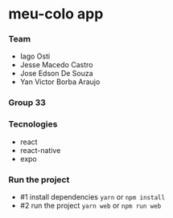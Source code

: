 # meu-colo app 
### Team
- Iago Osti
- Jesse Macedo Castro
- Jose Edson De Souza
- Yan Victor Borba Araujo
### Group 33
### Tecnologies
- react
- react-native
- expo  
### Run the project
- #1 install dependencies
  `yarn` or `npm install`   
- #2 run the project 
  `yarn web` or `npm run web` 
  
